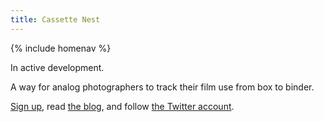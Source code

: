 ```yaml
---
title: Cassette Nest
---
```


{% include homenav %}

In active development.

A way for analog photographers to track their film use from box to binder.

[Sign up](https://cassettenest.com/), read [the blog](https://treypiepmeier.com/words/tag/cassettenest/), and follow [the Twitter account](https://twitter.com/cassettenest).
